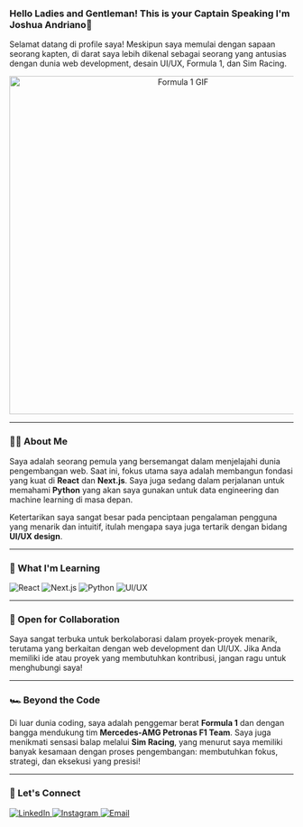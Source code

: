 ### Hello Ladies and Gentleman! This is your Captain Speaking I'm Joshua Andriano👋

Selamat datang di profile saya! Meskipun saya memulai dengan sapaan seorang kapten, di darat saya lebih dikenal sebagai seorang yang antusias dengan dunia web development, desain UI/UX, Formula 1, dan Sim Racing.

<p align="center">
  <img src="https://i.pinimg.com/originals/12/df/b5/12dfb5e0b7491cd5b5f231a5bd2b9043.gif" alt="Formula 1 GIF" width="600"/>
</p>

---

### 👨‍💻 About Me

Saya adalah seorang pemula yang bersemangat dalam menjelajahi dunia pengembangan web. Saat ini, fokus utama saya adalah membangun fondasi yang kuat di **React** dan **Next.js**. Saya juga sedang dalam perjalanan untuk memahami **Python** yang akan saya gunakan untuk data engineering dan machine learning di masa depan.

Ketertarikan saya sangat besar pada penciptaan pengalaman pengguna yang menarik dan intuitif, itulah mengapa saya juga tertarik dengan bidang **UI/UX design**.

---

### 🚀 What I'm Learning

<p>
  <img src="https://img.shields.io/badge/React-20232A?style=for-the-badge&logo=react&logoColor=61DAFB" alt="React"/>
  <img src="https://img.shields.io/badge/Next-black?style=for-the-badge&logo=next.js&logoColor=white" alt="Next.js"/>
  <img src="https://img.shields.io/badge/Python-3776AB?style=for-the-badge&logo=python&logoColor=white" alt="Python"/>
  <img src="https://img.shields.io/badge/UI/UX-F24E1E?style=for-the-badge&logo=figma&logoColor=white" alt="UI/UX"/>
</p>

---

### 🤝 Open for Collaboration

Saya sangat terbuka untuk berkolaborasi dalam proyek-proyek menarik, terutama yang berkaitan dengan web development dan UI/UX. Jika Anda memiliki ide atau proyek yang membutuhkan kontribusi, jangan ragu untuk menghubungi saya!

---

### 🏎️ Beyond the Code

Di luar dunia coding, saya adalah penggemar berat **Formula 1** dan dengan bangga mendukung tim **Mercedes-AMG Petronas F1 Team**. Saya juga menikmati sensasi balap melalui **Sim Racing**, yang menurut saya memiliki banyak kesamaan dengan proses pengembangan: membutuhkan fokus, strategi, dan eksekusi yang presisi!

---

### 💬 Let's Connect

<p align="left">
  <a href="https://www.linkedin.com/in/joshua-andriano-64b319286/" target="_blank">
    <img src="https://img.shields.io/badge/LinkedIn-0077B5?style=for-the-badge&logo=linkedin&logoColor=white" alt="LinkedIn"/>
  </a>
  <a href="https://www.instagram.com/joshuandriano/" target="_blank">
    <img src="https://img.shields.io/badge/Instagram-E4405F?style=for-the-badge&logo=instagram&logoColor=white" alt="Instagram"/>
  </a>
  <a href="work.joshua.andriano@gmail.com">
    <img src="https://img.shields.io/badge/Email-D14836?style=for-the-badge&logo=gmail&logoColor=white" alt="Email"/>
  </a>
</p>

